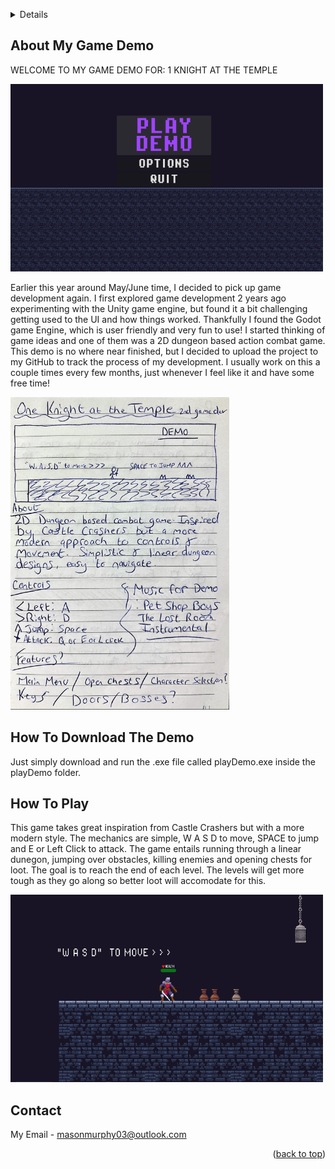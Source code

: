 
<a id="readme-top"></a>


<details>
  <ol>
    <li>
      <a href="#about-my-game-demo">About My Game Demot</a>
    </li>
    <li><a href="#how-to-download-the-demo">How To Download The Demo</a></li>
    <li><a href="#how-to-play">How To Play</a></li>
    <li><a href="#contact">Contact</a></li>
  </ol>
</details>



<!-- ABOUT MY GAME DEMO -->
## About My Game Demo

WELCOME TO MY GAME DEMO FOR: 1 KNIGHT AT THE TEMPLE

<img src="readmeimages/mainmenu.PNG" alt="Main Menu" width="500" height="300" >
 
Earlier this year around May/June time, I decided to pick up game development again. I first explored game development 2 years ago experimenting with the Unity game engine,
but found it a bit challenging getting used to the UI and how things worked. Thankfully I found the Godot game Engine, which is user friendly and very fun to use! I started thinking
of game ideas and one of them was a 2D dungeon based action combat game. This demo is no where near finished, but I decided to upload the project to my GitHub to track the process 
of my development. I usually work on this a couple times every few months, just whenever I feel like it and have some free time!

<img src="readmeimages/idea.PNG" alt="Main Menu" width="350" height="500" >


<!-- HOW TO DOWNLOAD THE DEMO -->
## How To Download The Demo

Just simply download and run the .exe file called playDemo.exe inside the playDemo folder.


<!-- HOW TO PLAY -->
## How To Play

This game takes great inspiration from Castle Crashers but with a more modern style. The mechanics are simple, W A S D to move, SPACE to jump and E or Left Click to attack. The game
entails running through a linear dunegon, jumping over obstacles, killing enemies and opening chests for loot. The goal is to reach the end of each level. The levels will get more tough as they go along
so better loot will accomodate for this. 

<img src="readmeimages/gameplay.PNG" alt="Gameplay" width="500" height="300">


<!-- CONTACT -->
## Contact

My Email - masonmurphy03@outlook.com

<p align="right">(<a href="#readme-top">back to top</a>)</p>
